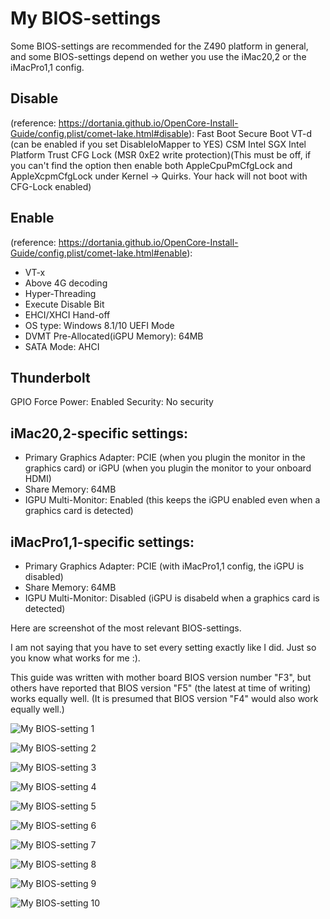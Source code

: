 # My BIOS-settings

Some BIOS-settings are recommended for the Z490 platform in general, and some BIOS-settings depend on wether you use the iMac20,2 or the iMacPro1,1 config.

## Disable 
(reference: https://dortania.github.io/OpenCore-Install-Guide/config.plist/comet-lake.html#disable):
Fast Boot
Secure Boot
VT-d (can be enabled if you set DisableIoMapper to YES)
CSM
Intel SGX
Intel Platform Trust
CFG Lock (MSR 0xE2 write protection)(This must be off, if you can't find the option then enable both AppleCpuPmCfgLock and AppleXcpmCfgLock under Kernel -> Quirks. Your hack will not boot with CFG-Lock enabled)

## Enable 
(reference: https://dortania.github.io/OpenCore-Install-Guide/config.plist/comet-lake.html#enable):
- VT-x
- Above 4G decoding
- Hyper-Threading
- Execute Disable Bit
- EHCI/XHCI Hand-off
- OS type: Windows 8.1/10 UEFI Mode
- DVMT Pre-Allocated(iGPU Memory): 64MB
- SATA Mode: AHCI

## Thunderbolt
GPIO Force Power: Enabled
Security: No security

## iMac20,2-specific settings:
- Primary Graphics Adapter: PCIE (when you plugin the monitor in the graphics card) or iGPU (when you plugin the monitor to your onboard HDMI)
- Share Memory: 64MB
- IGPU Multi-Monitor: Enabled (this keeps the iGPU enabled even when a graphics card is detected)

## iMacPro1,1-specific settings:
- Primary Graphics Adapter: PCIE (with iMacPro1,1 config, the iGPU is disabled)
- Share Memory: 64MB
- IGPU Multi-Monitor: Disabled (iGPU is disabeld when a graphics card is detected)

Here are screenshot of the most relevant BIOS-settings.

I am not saying that you have to set every setting exactly like I did. Just so you know what works for me :).

This guide was written with mother board BIOS version number "F3", but others have reported that BIOS version "F5" (the latest at time of writing) works equally well. (It is presumed that BIOS version "F4" would also work equally well.)

![My BIOS-setting 1](https://github.com/SchmockLord/Hackintosh-Intel-i9-10900k-Gigabyte-Z490-Vision-D/blob/master/BIOS-settings/IMG_0116.jpg)

![My BIOS-setting 2](https://github.com/SchmockLord/Hackintosh-Intel-i9-10900k-Gigabyte-Z490-Vision-D/blob/master/BIOS-settings/IMG_0117.jpg)

![My BIOS-setting 3](https://github.com/SchmockLord/Hackintosh-Intel-i9-10900k-Gigabyte-Z490-Vision-D/blob/master/BIOS-settings/IMG_0118.jpg)

![My BIOS-setting 4](https://github.com/SchmockLord/Hackintosh-Intel-i9-10900k-Gigabyte-Z490-Vision-D/blob/master/BIOS-settings/IMG_0119.jpg)

![My BIOS-setting 5](https://github.com/SchmockLord/Hackintosh-Intel-i9-10900k-Gigabyte-Z490-Vision-D/blob/master/BIOS-settings/IMG_0120.jpg)

![My BIOS-setting 6](https://github.com/SchmockLord/Hackintosh-Intel-i9-10900k-Gigabyte-Z490-Vision-D/blob/master/BIOS-settings/IMG_0121.jpg)

![My BIOS-setting 7](https://github.com/SchmockLord/Hackintosh-Intel-i9-10900k-Gigabyte-Z490-Vision-D/blob/master/BIOS-settings/IMG_0122.jpg)

![My BIOS-setting 8](https://github.com/SchmockLord/Hackintosh-Intel-i9-10900k-Gigabyte-Z490-Vision-D/blob/master/BIOS-settings/IMG_0123.jpg)

![My BIOS-setting 9](https://github.com/SchmockLord/Hackintosh-Intel-i9-10900k-Gigabyte-Z490-Vision-D/blob/master/BIOS-settings/IMG_0124.jpg)

![My BIOS-setting 10](https://github.com/SchmockLord/Hackintosh-Intel-i9-10900k-Gigabyte-Z490-Vision-D/blob/master/BIOS-settings/IMG_0124.jpg)


